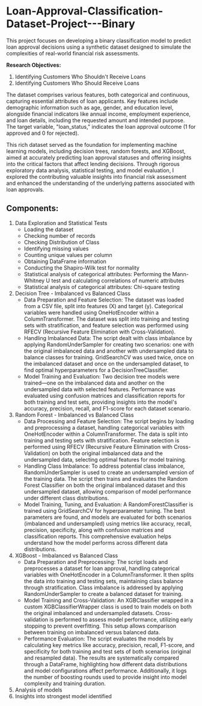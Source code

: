 # Loan-Approval-Classification-Dataset-Project---Binary

This project focuses on developing a binary classification model to predict loan approval decisions using a synthetic dataset designed to simulate the complexities of real-world financial risk assessments. 

**Research Objectives:**
1) Identifying Customers Who Shouldn't Receive Loans
2) Identifying Customers Who Should Receive Loans


​The dataset comprises various features, both categorical and continuous, capturing essential attributes of loan applicants. Key features include demographic information such as age, gender, and education level, alongside financial indicators like annual income, employment experience, and loan details, including the requested amount and intended purpose. The target variable, "loan_status," indicates the loan approval outcome (1 for approved and 0 for rejected).

​This rich dataset served as the foundation for implementing machine learning models, including decision trees, random forests, and XGBoost, aimed at accurately predicting loan approval statuses and offering insights into the critical factors that affect lending decisions. Through rigorous exploratory data analysis, statistical testing, and model evaluation, I explored the contributing valuable insights into financial risk assessment and enhanced the understanding of the underlying patterns associated with loan approvals.

## Components:
1. Data Exploration and Statistical Tests
   - Loading the dataset
   - Checking number of records
   - Checking Distribution of Class
   - Identifying missing values
   - Counting unique values per column
   - Obtaining DataFrame information
   - Conducting the Shapiro-Wilk test for normality
   - Statistical analysis of categorical attributes: Performing the Mann-Whitney U test and calculating correlations of numeric attributes
   - Statistical analysis of categorical attributes: Chi-square testing
2. Decision Tree - Imbalanced vs Balanced Class
   - Data Preparation and Feature Selection: The dataset was loaded from a CSV file, split into features (X) and target (y). Categorical variables were handled using OneHotEncoder within a ColumnTransformer. The dataset was split into training and testing sets with stratification, and feature selection was performed using RFECV (Recursive Feature Elimination with Cross-Validation).
   - Handling Imbalanced Data: The script dealt with class imbalance by applying RandomUnderSampler for creating two scenarios: one with the original imbalanced data and another with undersampled data to balance classes for training. GridSearchCV was used twice, once on the imbalanced dataset and once on the undersampled dataset, to find optimal hyperparameters for a DecisionTreeClassifier.
   - Model Training and Evaluation: Two decision tree models were trained—one on the imbalanced data and another on the undersampled data with selected features. Performance was evaluated using confusion matrices and classification reports for both training and test sets, providing insights into the model's accuracy, precision, recall, and F1-score for each dataset scenario.
3. Random Forest - Imbalanced vs Balanced Class
   - Data Processing and Feature Selection: The script begins by loading and preprocessing a dataset, handling categorical variables with OneHotEncoder within a ColumnTransformer. The data is split into training and testing sets with stratification. Feature selection is performed using RFECV (Recursive Feature Elimination with Cross-Validation) on both the original imbalanced data and the undersampled data, selecting optimal features for model training.
   - Handling Class Imbalance: To address potential class imbalance, RandomUnderSampler is used to create an undersampled version of the training data. The script then trains and evaluates the Random Forest Classifier on both the original imbalanced dataset and this undersampled dataset, allowing comparison of model performance under different class distributions.
   - Model Training, Tuning, and Evaluation: A RandomForestClassifier is trained using GridSearchCV for hyperparameter tuning. The best parameters are found, and models are evaluated for both scenarios (imbalanced and undersampled) using metrics like accuracy, recall, precision, specificity, along with confusion matrices and classification reports. This comprehensive evaluation helps understand how the model performs across different data distributions.
4. XGBoost - Imbalanced vs Balanced Class
   - Data Preparation and Preprocessing: The script loads and preprocesses a dataset for loan approval, handling categorical variables with OneHotEncoder in a ColumnTransformer. It then splits the data into training and testing sets, maintaining class balance through stratification. Class imbalance is addressed by applying RandomUnderSampler to create a balanced dataset for training.
   - Model Training and Cross-Validation: An XGBClassifier wrapped in a custom XGBClassifierWrapper class is used to train models on both the original imbalanced and undersampled datasets. Cross-validation is performed to assess model performance, utilizing early stopping to prevent overfitting. This setup allows comparison between training on imbalanced versus balanced data.
   - Performance Evaluation: The script evaluates the models by calculating key metrics like accuracy, precision, recall, F1-score, and specificity for both training and test sets of both scenarios (original and resampled data). The results are systematically compared through a DataFrame, highlighting how different data distributions and model configurations affect performance. Additionally, it logs the number of boosting rounds used to provide insight into model complexity and training duration.
5. Analysis of models
6. Insights into strongest model identified 
